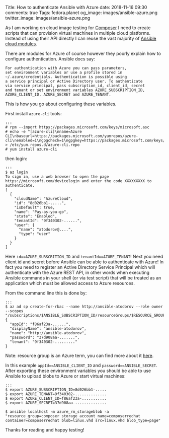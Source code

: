 Title: How to authenticate Ansible with Azure
date: 2018-11-16 09:30
comments: true
Tags: fedora.planet
og_image: images/ansible-azure.png
twitter_image: images/ansible-azure.png

As I am working on cloud image testing for
[Composer](http://weldr.io) I need to create scripts that can provision
virtual machines in multiple cloud platforms. Instead of using their API directly
I can reuse the vast majority of
[Ansible cloud modules](https://docs.ansible.com/ansible/2.6/modules/list_of_cloud_modules.html).

There are modules for Azure of course however they poorly explain
how to configure authentication. Ansible docs say:

    For authentication with Azure you can pass parameters,
    set environment variables or use a profile stored in
    ~/.azure/credentials. Authentication is possible using
    a service principal or Active Directory user. To authenticate
    via service principal, pass subscription_id, client_id, secret
    and tenant or set environment variables AZURE_SUBSCRIPTION_ID,
    AZURE_CLIENT_ID, AZURE_SECRET and AZURE_TENANT.

This is how you go about configuring these variables.

First install `azure-cli` tools:

    :::
    # rpm --import https://packages.microsoft.com/keys/microsoft.asc
    # echo -e "[azure-cli]\nname=Azure CLI\nbaseurl=https://packages.microsoft.com/yumrepos/azure-cli\nenabled=1\ngpgcheck=1\ngpgkey=https://packages.microsoft.com/keys/microsoft.asc" > /etc/yum.repos.d/azure-cli.repo
    # yum install azure-cli

then login:

    :::
    $ az login
    To sign in, use a web browser to open the page
    https://microsoft.com/devicelogin and enter the code XXXXXXXXX to authenticate.
    [
      {
        "cloudName": "AzureCloud",
        "id": "8d026bb1-.....",
        "isDefault": true,
        "name": "Pay-as-you-go",
        "state": "Enabled",
        "tenantId": "9f340302-......",
        "user": {
          "name": "atodorov@....",
          "type": "user"
        }
      }
    ]


Here `id==AZURE_SUBSCRITION_ID` and `tenantId==AZURE_TENANT`! Next you need
client id and secret before Ansible can be able to authenticate with Azure!
In fact you need to register an Active Directory Service Principal
which will authenticate with the Azure REST API, in other words when
executing Ansible commands in your shell (or via test script) that will be
treated as an application which must be allowed access to Azure resources.

From the command line this is done by:

    :::
    $ az ad sp create-for-rbac --name http://ansible-atodorov --role owner --scopes "/subscriptions/$ANSIBLE_SUBSCRIPTION_ID/resourceGroups/$RESOURCE_GROUP_NAME"
    {
      "appId": "f86af23a-......",
      "displayName": "ansible-atodorov",
      "name": "http://ansible-atodorov",
      "password": "37d908aa-.......",
      "tenant": "9f340302-........."
    }


Note: resource group is an Azure term, you can find more about it
[here](https://docs.microsoft.com/en-us/azure/azure-resource-manager/resource-group-overview).

In this example `appId==ANSIBLE_CLIENT_ID` and `password==ANSIBLE_SECRET`. After exporting
these environment variables you should be able to use Ansible to upload blobs to
Azure or start virtual machines:

    :::
    $ export AZURE_SUBSCRIPTION_ID=8d026bb1-.....
    $ export AZURE_TENANT=9f340302-..............
    $ export AZURE_CLIENT_ID=f86af23a-...........
    $ export AZURE_SECRET=37d908aa-..............
    
    $ ansible localhost -m azure_rm_storageblob -a "resource_group=composer storage_account_name=composerredhat container=composerredhat blob=linux.vhd src=linux.vhd blob_type=page"



Thanks for reading and happy testing!
